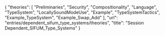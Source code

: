 {
    "theories": [
        "Preliminaries",
        "Security",
        "Compositionality",
        "Language",
        "TypeSystem",
        "LocallySoundModeUse",
        "Example",
        "TypeSystemTactics",
        "Example_TypeSystem",
        "Example_Swap_Add"
    ],
    "url": "entries/dependent_sifum_type_systems/theories",
    "title": "Session Dependent_SIFUM_Type_Systems"
}
